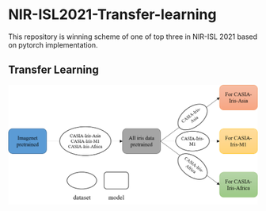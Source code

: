 # NIR-ISL2021-Transfer-learning
This repository is winning scheme of one of top three in NIR-ISL 2021 based on pytorch implementation.
## Transfer Learning
![Alt text](/pic/transfer.png)
